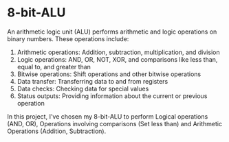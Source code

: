 # 8-bit-ALU

An arithmetic logic unit (ALU) performs arithmetic and logic operations on binary numbers. These operations include: 
1. Arithmetic operations: Addition, subtraction, multiplication, and division
2. Logic operations: AND, OR, NOT, XOR, and comparisons like less than, equal to, and greater than
3. Bitwise operations: Shift operations and other bitwise operations
4. Data transfer: Transferring data to and from registers
5. Data checks: Checking data for special values
6. Status outputs: Providing information about the current or previous operation

In this project, I've chosen my 8-bit-ALU to perform Logical operations (AND, OR), Operations involving comparisons (Set less than) and Arithmetic Operations (Addition, Subtraction).  

